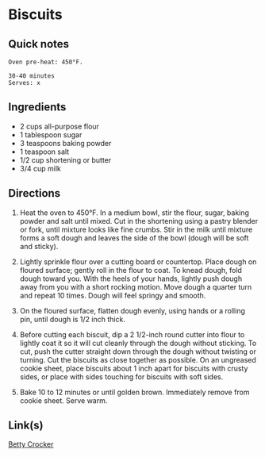 # Biscuits

## Quick notes 
```
Oven pre-heat: 450°F.

30-40 minutes
Serves: x
```

## Ingredients
+ 2 cups all-purpose flour
+ 1 tablespoon sugar
+ 3 teaspoons baking powder
+ 1 teaspoon salt
+ 1/2 cup shortening or butter
+ 3/4 cup milk



## Directions
1. Heat the oven to 450°F. In a medium bowl, stir the flour, sugar, baking powder and salt until mixed. Cut in the shortening using a pastry blender or fork, until mixture looks like fine crumbs. Stir in the milk until mixture forms a soft dough and leaves the side of the bowl (dough will be soft and sticky).

1. Lightly sprinkle flour over a cutting board or countertop. Place dough on floured surface; gently roll in the flour to coat. To knead dough, fold dough toward you. With the heels of your hands, lightly push dough away from you with a short rocking motion. Move dough a quarter turn and repeat 10 times. Dough will feel springy and smooth.

1. On the floured surface, flatten dough evenly, using hands or a rolling pin, until dough is 1/2 inch thick.

1. Before cutting each biscuit, dip a 2 1/2-inch round cutter into flour to lightly coat it so it will cut cleanly through the dough without sticking. To cut, push the cutter straight down through the dough without twisting or turning. Cut the biscuits as close together as possible. On an ungreased cookie sheet, place biscuits about 1 inch apart for biscuits with crusty sides, or place with sides touching for biscuits with soft sides.

1. Bake 10 to 12 minutes or until golden brown. Immediately remove from cookie sheet. Serve warm.



## Link(s)
[Betty Crocker](https://www.bettycrocker.com/recipes/gold-medal-flour-classic-biscuits/1e6f1425-0362-4782-893e-3b2930003193)
